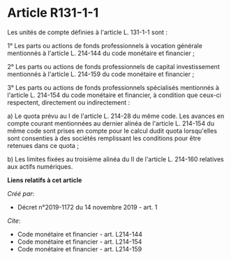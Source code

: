 # Article R131-1-1

Les unités de compte définies à l'article L. 131-1-1 sont :

1° Les parts ou actions de fonds professionnels à vocation générale mentionnés à l'article L. 214-144 du code monétaire et
financier ;

2° Les parts ou actions de fonds professionnels de capital investissement mentionnés à l'article L. 214-159 du code monétaire
et financier ;

3° Les parts ou actions de fonds professionnels spécialisés mentionnés à l'article L. 214-154 du code monétaire et financier,
à condition que ceux-ci respectent, directement ou indirectement :

a) Le quota prévu au I de l'article L. 214-28 du même code. Les avances en compte courant mentionnées au dernier alinéa de
l'article L. 214-154 du même code sont prises en compte pour le calcul dudit quota lorsqu'elles sont consenties à des
sociétés remplissant les conditions pour être retenues dans ce quota ;

b) Les limites fixées au troisième alinéa du II de l'article L. 214-160 relatives aux actifs numériques.

**Liens relatifs à cet article**

_Créé par_:

  - Décret n°2019-1172 du 14 novembre 2019 - art. 1

_Cite_:

  - Code monétaire et financier - art. L214-144
  - Code monétaire et financier - art. L214-154
  - Code monétaire et financier - art. L214-159
